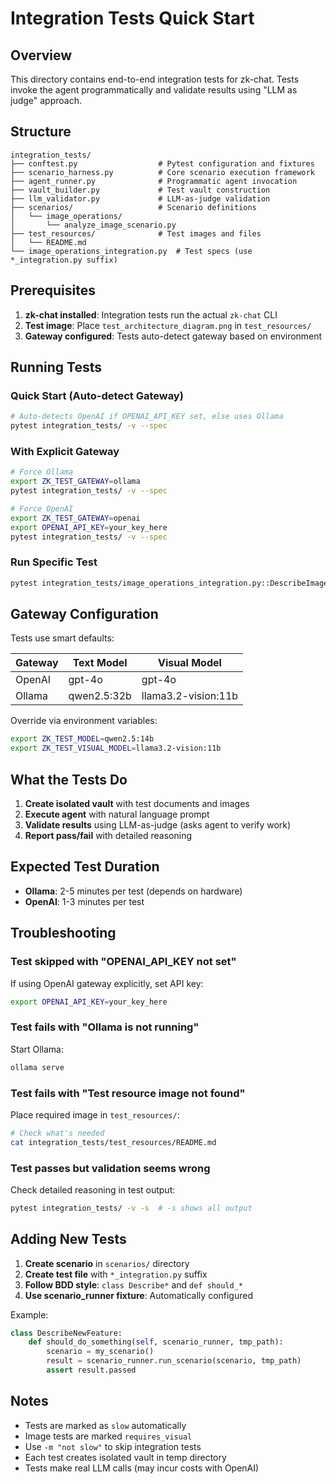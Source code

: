 # Integration Tests Quick Start

## Overview

This directory contains end-to-end integration tests for zk-chat. Tests invoke the agent programmatically and validate results using "LLM as judge" approach.

## Structure

```
integration_tests/
├── conftest.py                  # Pytest configuration and fixtures
├── scenario_harness.py          # Core scenario execution framework
├── agent_runner.py              # Programmatic agent invocation
├── vault_builder.py             # Test vault construction
├── llm_validator.py             # LLM-as-judge validation
├── scenarios/                   # Scenario definitions
│   └── image_operations/
│       └── analyze_image_scenario.py
├── test_resources/              # Test images and files
│   └── README.md
└── image_operations_integration.py  # Test specs (use *_integration.py suffix)
```

## Prerequisites

1. **zk-chat installed**: Integration tests run the actual `zk-chat` CLI
2. **Test image**: Place `test_architecture_diagram.png` in `test_resources/`
3. **Gateway configured**: Tests auto-detect gateway based on environment

## Running Tests

### Quick Start (Auto-detect Gateway)

```bash
# Auto-detects OpenAI if OPENAI_API_KEY set, else uses Ollama
pytest integration_tests/ -v --spec
```

### With Explicit Gateway

```bash
# Force Ollama
export ZK_TEST_GATEWAY=ollama
pytest integration_tests/ -v --spec

# Force OpenAI
export ZK_TEST_GATEWAY=openai
export OPENAI_API_KEY=your_key_here
pytest integration_tests/ -v --spec
```

### Run Specific Test

```bash
pytest integration_tests/image_operations_integration.py::DescribeImageAnalysis::should_analyze_architecture_diagram -v
```

## Gateway Configuration

Tests use smart defaults:

| Gateway | Text Model | Visual Model |
|---------|------------|--------------|
| OpenAI | gpt-4o | gpt-4o |
| Ollama | qwen2.5:32b | llama3.2-vision:11b |

Override via environment variables:

```bash
export ZK_TEST_MODEL=qwen2.5:14b
export ZK_TEST_VISUAL_MODEL=llama3.2-vision:11b
```

## What the Tests Do

1. **Create isolated vault** with test documents and images
2. **Execute agent** with natural language prompt
3. **Validate results** using LLM-as-judge (asks agent to verify work)
4. **Report pass/fail** with detailed reasoning

## Expected Test Duration

- **Ollama**: 2-5 minutes per test (depends on hardware)
- **OpenAI**: 1-3 minutes per test

## Troubleshooting

### Test skipped with "OPENAI_API_KEY not set"

If using OpenAI gateway explicitly, set API key:
```bash
export OPENAI_API_KEY=your_key_here
```

### Test fails with "Ollama is not running"

Start Ollama:
```bash
ollama serve
```

### Test fails with "Test resource image not found"

Place required image in `test_resources/`:
```bash
# Check what's needed
cat integration_tests/test_resources/README.md
```

### Test passes but validation seems wrong

Check detailed reasoning in test output:
```bash
pytest integration_tests/ -v -s  # -s shows all output
```

## Adding New Tests

1. **Create scenario** in `scenarios/` directory
2. **Create test file** with `*_integration.py` suffix
3. **Follow BDD style**: `class Describe*` and `def should_*`
4. **Use scenario_runner fixture**: Automatically configured

Example:
```python
class DescribeNewFeature:
    def should_do_something(self, scenario_runner, tmp_path):
        scenario = my_scenario()
        result = scenario_runner.run_scenario(scenario, tmp_path)
        assert result.passed
```

## Notes

- Tests are marked as `slow` automatically
- Image tests are marked `requires_visual`
- Use `-m "not slow"` to skip integration tests
- Each test creates isolated vault in temp directory
- Tests make real LLM calls (may incur costs with OpenAI)
